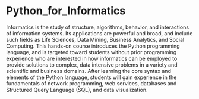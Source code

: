 # Python_for_Informatics
Informatics is the study of structure, algorithms, behavior, and interactions of information systems. Its applications are powerful and broad, and include such fields as Life Sciences, Data Mining, Business Analytics, and Social Computing. This hands-on course introduces the Python programming language, and is targeted toward students without prior programming experience who are interested in how informatics can be employed to provide solutions to complex, data intensive problems in a variety and scientific and business domains. After learning the core syntax and elements of the Python language, students will gain experience in the fundamentals of network programming, web services, databases and Structured Query Language (SQL), and data visualization.
